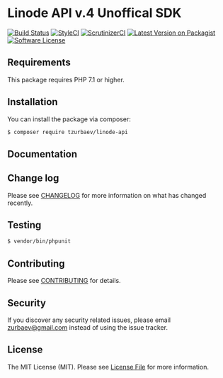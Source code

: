 # Linode API v.4 Unoffical SDK

[![Build Status][ico-travis]][link-travis]
[![StyleCI][ico-styleci]][link-styleci]
[![ScrutinizerCI][ico-scrutinizer]][link-scrutinizer]
[![Latest Version on Packagist][ico-version]][link-packagist]
[![Software License][ico-license]](LICENSE.md)

## Requirements
This package requires PHP 7.1 or higher.

## Installation

You can install the package via composer:

``` bash
$ composer require tzurbaev/linode-api
```

## Documentation

## Change log

Please see [CHANGELOG](CHANGELOG.md) for more information on what has changed recently.

## Testing

``` bash
$ vendor/bin/phpunit
```

## Contributing

Please see [CONTRIBUTING](CONTRIBUTING.md) for details.

## Security

If you discover any security related issues, please email zurbaev@gmail.com instead of using the issue tracker.

## License

The MIT License (MIT). Please see [License File](LICENSE.md) for more information.

[ico-version]: https://poser.pugx.org/tzurbaev/linode-api/version?format=flat
[ico-license]: https://poser.pugx.org/tzurbaev/linode-api/license?format=flat
[ico-travis]: https://api.travis-ci.org/tzurbaev/linode-api.svg?branch=master
[ico-styleci]: https://styleci.io/repos/103811129/shield?branch=master&style=flat
[ico-scrutinizer]: https://scrutinizer-ci.com/g/tzurbaev/linode-api/badges/quality-score.png?b=master

[link-packagist]: https://packagist.org/packages/tzurbaev/linode-api
[link-travis]: https://travis-ci.org/tzurbaev/linode-api
[link-styleci]: https://styleci.io/repos/103811129
[link-scrutinizer]: https://scrutinizer-ci.com/g/tzurbaev/linode-api/
[link-author]: https://github.com/tzurbaev
